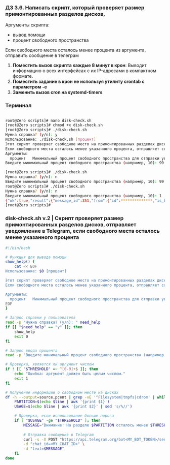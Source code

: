 ### Д3 3.6. Написать скрипт, который проверяет размер примонтированных разделов дисков,
Аргументы скрипта:
- вывод помощи
- процент свободного пространства

Если свободного места осталось менее процента из аргумента, отправить сообщение в телеграм

1. **Поместить вызов скрипта каждые 8 минут в крон**: Выводит информацию о всех интерфейсах с их IP-адресами в компактном формате.
2. **Поместить задание в крон не используя утилиту crontab с параметром -e**
3. **Заменить вызов cron на systemd-timers**

### Терминал
```bash

root@Zero scripts]# nano disk-check.sh
[root@Zero scripts]# chmod +x disk-check.sh
[root@Zero scripts]# ./disk-check.sh
Нужна справка? (y/n): y
Использование: ./disk-check.sh [процент]
Этот скрипт проверяет свободное место на примонтированных разделах дисков.
Если свободного места осталось менее указанного процента, отправляет сообщение в Telegram.
Аргументы:
  процент   Минимальный процент свободного пространства для отправки уведомления.
Введите минимальный процент свободного пространства (например, 10): 99   # сообщение не отправляется

[root@Zero scripts]# ./disk-check.sh
Нужна справка? (y/n): n
Введите минимальный процент свободного пространства (например, 10): 99
root@Zero scripts]# ./disk-check.sh
Нужна справка? (y/n): n
Введите минимальный процент свободного пространства (например, 10): 1
{"ok":true,"result":{"message_id":351,"from":{"id":**************,"is_bot":true,"first_name":"***********","username":"**********"},"chat":{"id":**********,"first_name":"**********","username":"**********","type":"private"},"date":1732916503,"text":"\u0412\u043d\u0438\u043c\u0430\u043d\u0438\u0435! \u041d\u0430 \u0440\u0430\u0437\u0434\u0435\u043b\u0435 /dev/vda2 \u043e\u0441\u0442\u0430\u043b\u043e\u0441\u044c \u043c\u0435\u043d\u0435\u0435 1% \u0441\u0432\u043e\u0431\u043e\u0434\u043d\u043e\u0433\u043e \u043c\u0435\u0441\u0442\u0430."}}{"ok":true,"result":{"message_id":352,"from":{"id":**********,"is_bot":true,"first_name":"**********","username":"**********"},"chat":{"id":**********,"first_name":"**********","username":"**********","type":"private"},"date":1732916503,"text":"\u0412\u043d\u0438\u043c\u0430\u043d\u0438\u0435! \u041d\u0430 \u0440\u0430\u0437\u0434\u0435\u043b\u0435 /dev/vda1 \u043e\u0441\u0442\u0430\u043b\u043e\u0441\u044c \u043c\u0435\u043d\u0435\u0435 1% \u0441\u0432\u043e\u0431\u043e\u0434\u043d\u043e\u0433\u043e \u043c\u0435\u0441\u0442\u0430."}}
[root@Zero scripts]# 

```


### disk-check.sh v.2 | Скрипт проверяет размер примонтированных разделов дисков, отправляет уведомление в Telegram, если свободного места осталось менее указанного процента

```bash
#!/bin/bash

# Функция для вывода помощи
show_help() {
    cat << EOF
Использование: $0 [процент]

Этот скрипт проверяет свободное место на примонтированных разделах дисков.
Если свободного места осталось менее указанного процента, отправляет сообщение в Telegram.

Аргументы:
  процент   Минимальный процент свободного пространства для отправки уведомления.
EOF
}

# Запрос справки у пользователя
read -p "Нужна справка? (y/n): " need_help
if [[ "$need_help" == "y" ]]; then
    show_help
    exit 0
fi

# Запрос ввода процента
read -p "Введите минимальный процент свободного пространства (например, 10): " THRESHOLD

# Проверка, является ли аргумент числом
if ! [[ "$THRESHOLD" =~ ^[0-9]+$ ]]; then
    echo "Ошибка: аргумент должен быть целым числом."
    exit 1
fi

# Получение информации о свободном месте на дисках
df -h --output=source,pcent | grep -vE '^Filesystem|tmpfs|cdrom' | while read -r line; do
    PARTITION=$(echo $line | awk '{print $1}')
    USAGE=$(echo $line | awk '{print $2}' | sed 's/%//')

    # Проверка, если использование больше порога
    if [ "$USAGE" -ge "$THRESHOLD" ]; then
        MESSAGE="Внимание! На разделе $PARTITION осталось менее $THRESHOLD% свободного места."
        
        # Отправка сообщения в Telegram
        curl -s -X POST "https://api.telegram.org/bot<MY_BOT_TOKEN>/sendMessage" \
        -d "chat_id=<MY_CHAT_ID>" \
        -d "text=$MESSAGE"
    fi
done
```

